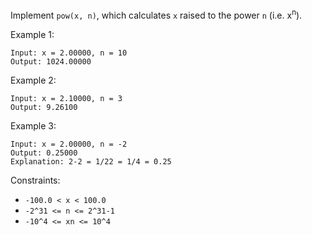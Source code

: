 Implement `pow(x, n)`, which calculates `x` raised to the power `n` (i.e. x<sup>n</sup>).

Example 1:
```
Input: x = 2.00000, n = 10
Output: 1024.00000
```

Example 2:
```
Input: x = 2.10000, n = 3
Output: 9.26100
```

Example 3:
```
Input: x = 2.00000, n = -2
Output: 0.25000
Explanation: 2-2 = 1/22 = 1/4 = 0.25
```

Constraints:
* `-100.0 < x < 100.0`
* `-2^31 <= n <= 2^31-1`
* `-10^4 <= xn <= 10^4`
